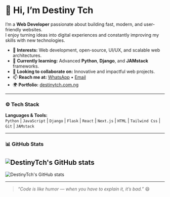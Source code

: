 # 👋 Hi, I’m Destiny Tch

I’m a **Web Developer** passionate about building fast, modern, and user-friendly websites.  
I enjoy turning ideas into digital experiences and constantly improving my skills with new technologies.

- 👀 **Interests:** Web development, open-source, UI/UX, and scalable web architectures.  
- 🌱 **Currently learning:** Advanced **Python**, **Django**, and **JAMstack** frameworks.  
- 💞️ **Looking to collaborate on:** Innovative and impactful web projects.  
- 📫 **Reach me at:** [WhatsApp](https://wa.me/2348063250438) • [Email](mailto:info@destinytch.com.ng)  
- 🌍 **Portfolio:** [destinytch.com.ng](https://destinytch.com.ng)

---

### ⚙️ Tech Stack
**Languages & Tools:**  
`Python` | `JavaScript` | `Django` | `Flask` | `React` | `Next.js` | `HTML` | `Tailwind Css` | `Git` | `JAMstack`

---

### 📊 GitHub Stats
![DestinyTch's GitHub stats](https://github-readme-stats.vercel.app/api?username=DestinyTch&show_icons=true&theme=radical)
---


![DestinyTch's GitHub stats](https://github-readme-stats.vercel.app/api?username=DestinyTch&show_icons=true&theme=radical&include_all_commits=true)


---

> *“Code is like humor — when you have to explain it, it’s bad.”* 😄

